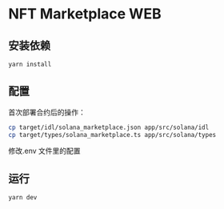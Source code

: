 # NFT Marketplace WEB

## 安装依赖

```bash
yarn install
```

## 配置

首次部署合约后的操作：

```bash
cp target/idl/solana_marketplace.json app/src/solana/idl
cp target/types/solana_marketplace.ts app/src/solana/types
```

修改.env 文件里的配置

## 运行

```bash
yarn dev
```
